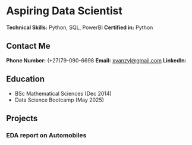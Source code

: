 # Aspiring Data Scientist

**Technical Skills:** Python, SQL, PowerBI
**Certified in:** Python

## Contact Me
**Phone Number:** (+27)79-090-6698
**Email:** xvanzyl@gmail.com 
**LinkedIn:** 

## Education
- BSc Mathematical Sciences (Dec 2014)
- Data Science Bootcamp (May 2025)

## Projects

### EDA report on Automobiles

